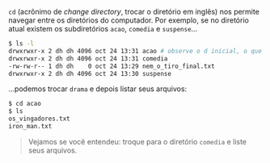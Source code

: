 `cd` (acrônimo de _change directory_, trocar o diretório em inglês) nos permite navegar entre os diretórios do computador. Por exemplo, se no diretório atual existem os subdiretórios `acao`, `comedia` e `suspense`...

```bash
$ ls -l
drwxrwxr-x 2 dh dh 4096 oct 24 13:31 acao # observe o d inicial, o que significa que é um diretório
drwxrwxr-x 2 dh dh 4096 oct 24 13:31 comedia
-rw-rw-r-- 1 dh dh    0 oct 24 13:29 nem_o_tiro_final.txt
drwxrwxr-x 2 dh dh 4096 oct 24 13:30 suspense
```
...podemos trocar `drama` e depois listar seus arquivos:

```bash
$ cd acao
$ ls
os_vingadores.txt  
iron_man.txt
```

> Vejamos se você entendeu: troque para o diretório `comedia` e liste seus arquivos.  